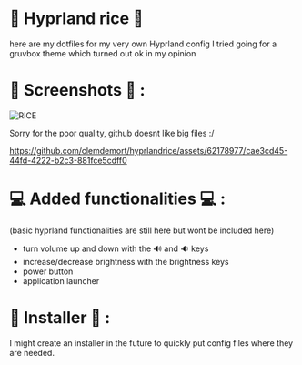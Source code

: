 # 🔧 Hyprland rice 🔧
here are my dotfiles for my very own Hyprland config
I tried going for a gruvbox theme which turned out ok in my opinion

# 📸 Screenshots 📸 :
![RICE](https://github.com/clemdemort/hyprlandrice/assets/62178977/373aecd3-f52f-4777-aa9d-eefe78637471)

Sorry for the poor quality, github doesnt like big files :/

https://github.com/clemdemort/hyprlandrice/assets/62178977/cae3cd45-44fd-4222-b2c3-881fce5cdff0



# 💻 Added functionalities 💻 :
(basic hyprland functionalities are still here but wont be included here)
* turn volume up and down with the 🔊 and 🔉 keys
* increase/decrease brightness with the brightness keys
* power button
* application launcher

# 🤖 Installer 🤖 :
I might create an installer in the future to quickly put config files where they are needed.

